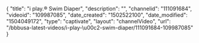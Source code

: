 {
    "title": "i play.&reg; Swim Diaper",
    "description": "",
    "channelid": "111091684",
    "videoid": "109987085",
    "date_created": "1502522100",
    "date_modified": "1504049172",
    "type": "captivate",
    "layout": "channelVideo",
    "url": "\/bbbusa-latest-videos\/i-play-\u00c2-swim-diaper\/111091684-109987085"
}